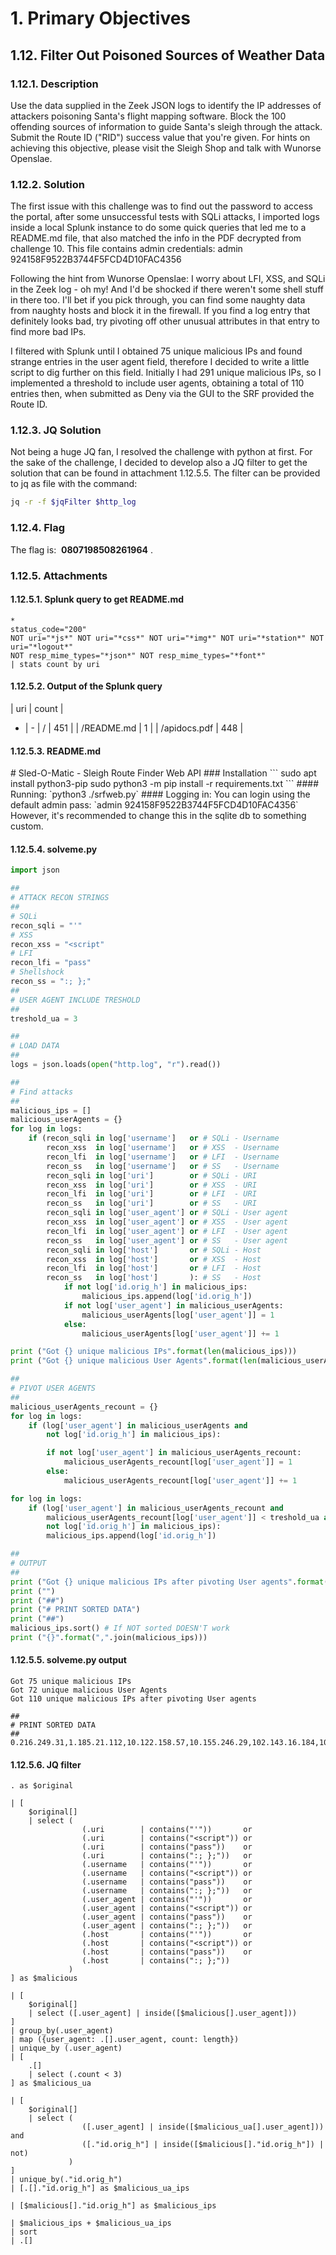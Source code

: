 # 1. Primary Objectives
## 1.12. Filter Out Poisoned Sources of Weather Data
### 1.12.1. Description
Use the data supplied in the Zeek JSON logs to identify the IP addresses of attackers poisoning Santa's flight mapping software. Block the 100 offending sources of information to guide Santa's sleigh through the attack. Submit the Route ID ("RID") success value that you're given. For hints on achieving this objective, please visit the Sleigh Shop and talk with Wunorse Openslae.
### 1.12.2. Solution
The first issue with this challenge was to find out the password to access the portal, after some
unsuccessful tests with SQLi attacks, I imported logs inside a local Splunk instance to do some quick queries that led me to a README.md file, that also matched the info in the PDF decrypted from challenge 10. This file contains admin credentials:
	admin 924158F9522B3744F5FCD4D10FAC4356

Following the hint from Wunorse Openslae:
	I worry about LFI, XSS, and SQLi in the Zeek log - oh my!
	And I'd be shocked if there weren't some shell stuff in there too.
	I'll bet if you pick through, you can find some naughty data from naughty hosts and block it in the firewall.
	If you find a log entry that definitely looks bad, try pivoting off other unusual attributes in that entry to find more bad IPs.

I filtered with Splunk until I obtained 75 unique malicious IPs and found strange entries in the user agent field, therefore I decided to write a little script to dig further on this field. Initially I had 291 unique malicious IPs, so I implemented a threshold to include user agents, obtaining a total of 110 entries then, when submitted as Deny via the GUI to the SRF provided the Route ID.

### 1.12.3. JQ Solution
Not being a huge JQ fan, I resolved the challenge with python at first. For the sake of the challenge, I decided to develop also a JQ filter to get the solution that can be found in attachment 1.12.5.5. The filter can be provided to jq as file with the command:
```bash
jq -r -f $jqFilter $http_log
```
### 1.12.4. Flag
The flag is: ​ **0807198508261964​** .
### 1.12.5. Attachments
#### 1.12.5.1. Splunk query to get README.md
```splunk
*
status_code="200"
NOT uri="*js*" NOT uri="*css*" NOT uri="*img*" NOT uri="*station*" NOT uri="*logout*"
NOT resp_mime_types="*json*" NOT resp_mime_types="*font*"
| stats count by uri
```
#### 1.12.5.2. Output of the Splunk query

| uri | count |
- | -
| / | 451 |
| /README.md | 1 |
| /apidocs.pdf | 448 |

#### 1.12.5.3. README.md
\# Sled-O-Matic - Sleigh Route Finder Web API
\#\#\# Installation
\`\`\`
sudo apt install python3-pip
sudo python3 -m pip install -r requirements.txt
\`\`\`
\#\#\#\# Running:
\`python3 ./srfweb.py\`
\#\#\#\# Logging in:
You can login using the default admin pass:
\`admin 924158F9522B3744F5FCD4D10FAC4356\`
However, it's recommended to change this in the sqlite db to something custom.

#### 1.12.5.4. solveme.py
```python
import json

##
# ATTACK RECON STRINGS
## 
# SQLi
recon_sqli = "'"
# XSS
recon_xss = "<script"
# LFI
recon_lfi = "pass"
# Shellshock
recon_ss = ":; };"
##
# USER AGENT INCLUDE TRESHOLD
##
treshold_ua = 3

##
# LOAD DATA
##
logs = json.loads(open("http.log", "r").read())

##
# Find attacks
##
malicious_ips = []
malicious_userAgents = {}
for log in logs:
	if (recon_sqli in log['username']   or # SQLi - Username 
		recon_xss  in log['username']   or # XSS  - Username 
		recon_lfi  in log['username']   or # LFI  - Username 
		recon_ss   in log['username']   or # SS   - Username 
		recon_sqli in log['uri']        or # SQLi - URI
		recon_xss  in log['uri']        or # XSS  - URI
		recon_lfi  in log['uri']        or # LFI  - URI
		recon_ss   in log['uri']        or # SS   - URI
		recon_sqli in log['user_agent'] or # SQLi - User agent
		recon_xss  in log['user_agent'] or # XSS  - User agent
		recon_lfi  in log['user_agent'] or # LFI  - User agent
		recon_ss   in log['user_agent'] or # SS   - User agent
		recon_sqli in log['host']       or # SQLi - Host
		recon_xss  in log['host']       or # XSS  - Host
		recon_lfi  in log['host']       or # LFI  - Host
		recon_ss   in log['host']       ): # SS   - Host
			if not log['id.orig_h'] in malicious_ips:
				malicious_ips.append(log['id.orig_h'])
			if not log['user_agent'] in malicious_userAgents:
				malicious_userAgents[log['user_agent']] = 1
			else:
				malicious_userAgents[log['user_agent']] += 1

print ("Got {} unique malicious IPs".format(len(malicious_ips)))
print ("Got {} unique malicious User Agents".format(len(malicious_userAgents)))

##
# PIVOT USER AGENTS
##
malicious_userAgents_recount = {}
for log in logs:
	if (log['user_agent'] in malicious_userAgents and
		not log['id.orig_h'] in malicious_ips):

		if not log['user_agent'] in malicious_userAgents_recount:
			malicious_userAgents_recount[log['user_agent']] = 1
		else:
			malicious_userAgents_recount[log['user_agent']] += 1

for log in logs:
	if (log['user_agent'] in malicious_userAgents_recount and
		malicious_userAgents_recount[log['user_agent']] < treshold_ua and
		not log['id.orig_h'] in malicious_ips):
		malicious_ips.append(log['id.orig_h'])

##
# OUTPUT
##
print ("Got {} unique malicious IPs after pivoting User agents".format(len(malicious_ips)))
print ("")
print ("##")
print ("# PRINT SORTED DATA")
print ("##")
malicious_ips.sort() # If NOT sorted DOESN'T work
print ("{}".format(",".join(malicious_ips)))
```
#### 1.12.5.5. solveme.py output
```
Got 75 unique malicious IPs
Got 72 unique malicious User Agents
Got 110 unique malicious IPs after pivoting User agents

##
# PRINT SORTED DATA
##
0.216.249.31,1.185.21.112,10.122.158.57,10.155.246.29,102.143.16.184,103.235.93.133,104.179.109.113,106.132.195.153,106.93.213.219,111.81.145.191,116.116.98.205,118.196.230.170,118.26.57.38,121.7.186.163,123.127.233.97,126.102.12.53,129.121.121.48,13.39.153.254,131.186.145.73,132.45.187.177,135.203.243.43,135.32.99.116,140.60.154.239,142.128.135.10,148.146.134.52,150.45.133.97,150.50.77.238,158.171.84.209,168.66.108.62,169.242.54.5,173.37.160.150,180.57.20.247,185.19.7.133,186.28.46.179,187.152.203.243,187.178.169.123,19.235.69.221,190.245.228.38,193.228.194.36,194.143.151.224,2.230.60.70,2.240.116.254,200.75.228.240,203.68.29.5,211.229.3.254,217.132.156.225,22.34.153.164,220.132.33.81,223.149.180.133,225.191.220.138,226.102.56.13,226.240.188.154,227.110.45.126,229.133.163.235,229.229.189.246,23.49.177.78,230.246.50.221,231.179.108.238,233.74.78.199,238.143.78.114,249.237.77.152,249.34.9.16,249.90.116.138,25.80.197.172,250.22.86.40,250.51.219.47,252.122.243.212,253.182.102.55,253.65.40.39,254.140.181.172,27.88.56.114,28.169.41.122,29.0.183.220,31.116.232.143,31.254.228.4,33.132.98.193,34.129.179.28,34.155.174.167,37.216.249.50,42.103.246.250,42.127.244.30,42.16.149.112,42.191.112.181,44.164.136.41,44.74.106.131,45.239.232.245,48.66.193.176,49.161.8.58,50.154.111.0,52.39.201.107,53.160.218.44,56.5.47.137,61.110.82.125,65.153.114.120,66.116.147.181,68.115.251.76,69.221.145.150,75.215.214.65,75.73.228.192,79.198.89.109,80.244.147.207,81.14.204.154,83.0.8.119,84.147.231.129,84.185.44.166,87.195.80.126,9.206.212.33,92.213.148.0,95.166.116.45,97.220.93.190
```
#### 1.12.5.6. JQ filter
```jq
. as $original

| [
	$original[]
	| select (
				(.uri		 | contains("'"))       or
				(.uri		 | contains("<script")) or
				(.uri 		 | contains("pass"))    or
				(.uri 		 | contains(":; };"))   or
				(.username   | contains("'"))       or
				(.username   | contains("<script")) or
				(.username   | contains("pass"))    or
				(.username   | contains(":; };"))   or
				(.user_agent | contains("'"))       or
				(.user_agent | contains("<script")) or
				(.user_agent | contains("pass"))    or
				(.user_agent | contains(":; };"))   or
				(.host 		 | contains("'"))       or
				(.host 		 | contains("<script")) or
				(.host 		 | contains("pass"))    or
				(.host 		 | contains(":; };"))
			 )
] as $malicious

| [ 
	$original[]
	| select ([.user_agent] | inside([$malicious[].user_agent]))
] 
| group_by(.user_agent)
| map ({user_agent: .[].user_agent, count: length}) 
| unique_by (.user_agent)
| [
	.[]
	| select (.count < 3)
] as $malicious_ua

| [
	$original[]
	| select (
				([.user_agent] | inside([$malicious_ua[].user_agent])) and 
				([."id.orig_h"] | inside([$malicious[]."id.orig_h"]) | not)
			 )
] 
| unique_by(."id.orig_h")
| [.[]."id.orig_h"] as $malicious_ua_ips

| [$malicious[]."id.orig_h"] as $malicious_ips

| $malicious_ips + $malicious_ua_ips
| sort
| .[]
```